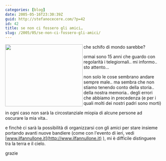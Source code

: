 ```yaml
---
categories: [blog]
date: 2005-05-16T23:30:39Z
guid: http://stefanocecere.com/?p=42
id: 42
title: se non ci fossero gli amici…
slug: /2005/05/se-non-ci-fossero-gli-amici/
---
```


<img src="http://www.ilfannullone.it/fileadmin/multimedia/fotogallery//20050515_regionale/IM000073.jpg" align="left" width="250" height="200" />che schifo di mondo sarebbe?

ormai sono 15 anni che guardo con regolarità i telegiornali.. mi informo.. sto attento…

non solo le cose sembrano andare sempre male.. ma sembra che non stiamo tenendo conto della storia.. della nostra memoria.. degli errori che abbiamo in precedenza (e per i quali molti dei nostri padri sono morti)

in ogni caso non sarà la circostanziale miopia di alcune persone ad oscurare la mia vita..

e finchè ci sarà la possibilità di organizzarsi con gli amici per stare insieme portando avanti nuove bandiere (come con l'evento di ieri, vedi [www.ilfannullone.it](http://www.ilfannullone.it) ), mi è difficile distinguere tra la terra e il cielo.

grazie